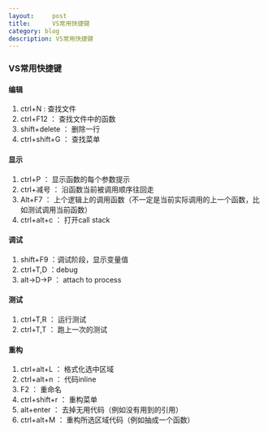 ```yaml
---
layout:     post
title:      VS常用快捷键
category: blog
description: VS常用快捷键
---
```


### __VS常用快捷键__


#### 编辑
1. ctrl+N : 查找文件
2. ctrl+F12 ： 查找文件中的函数
3. shift+delete ： 删除一行
4. ctrl+shift+G ： 查找菜单

#### 显示
1. ctrl+P ： 显示函数的每个参数提示
2. ctrl+减号 ： 沿函数当前被调用顺序往回走
3. Alt+F7 ： 上个逻辑上的调用函数（不一定是当前实际调用的上一个函数，比如测试调用当前函数）
4. ctrl+alt+c ： 打开call stack


#### 调试
1. shift+F9 ：调试阶段，显示变量值
2. ctrl+T,D ：debug
3. alt->D->P ： attach to process

#### 测试
1. ctrl+T,R ： 运行测试
2. ctrl+T,T ： 跑上一次的测试

#### 重构
1. ctrl+alt+L ： 格式化选中区域
2. ctrl+alt+n ： 代码inline
3. F2 ： 重命名
4. ctrl+shift+r ： 重构菜单
5. alt+enter ： 去掉无用代码（例如没有用到的引用）
6. ctrl+alt+M ： 重构所选区域代码（例如抽成一个函数）